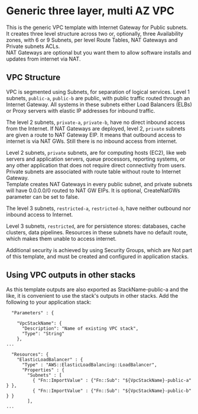 # Generic three layer, multi AZ VPC

This is the generic VPC template with Internet Gateway for Public subnets.  
It creates three level structure across two or, optionally, three Availability zones, with 6 or 9 Subnets, per level Route Tables, NAT Gateways and Private subnets ACLs.  
NAT Gateways are optional but you want them to allow software installs and updates from internet via NAT.  


## VPC Structure

VPC is segmented using Subnets, for separation of logical services.
Level 1 subnets, `public-a`, `public-b` are public, with public traffic routed through an Internet Gateway. All systems in these subnets either Load Balancers (ELBs) or Proxy servers with elastic IP addresses for inbound traffic.

The level 2 subnets, `private-a`, `private-b`, have no direct inbound access from the Internet. If NAT Gateways are deployed, level 2, `private` subnets are given a route to NAT Gateway EIP. It means that outbound access to internet is via NAT GWs. Still there is no inbound access from internet.

Level 2 subnets, `private` subnets,  are for computing hosts (EC2), like web servers and application servers, queue processors, reporting systems, or any other application that does not require direct connectivity from users. Private subnets are associated with route table without route to Internet Gateway.  
Template creates NAT Gateways in every public subnet, and private subnets will have 0.0.0.0/0 routed to NAT GW EIPs. It is optional, CreateNatGWs parameter can be set to false.

The level 3 subnets, `restricted-a`, `restricted-b`, have neither outbound nor inbound access to Internet.

Level 3 subnets, `restricted`, are for persistence stores: databases, cache clusters, data pipelines.
Resources in these subnets have no default route, which makes them unable to access internet.

Additional security is achieved by using Security Groups, which are Not part of this template, and must be created and configured in application stacks.

## Using VPC outputs in other stacks

As this template outputs are also exported as StackName-public-a and the like, it is convenient to use the stack's outputs in other stacks. Add the following to your application stack:
```
  "Parameters" : {

    "VpcStackName": {
      "Description": "Name of existing VPC stack",
      "Type": "String"
    },
...

  "Resources": {
    "ElasticLoadBalancer" : {
      "Type" : "AWS::ElasticLoadBalancing::LoadBalancer",
      "Properties" : {
        "Subnets" : [
          { "Fn::ImportValue" : {"Fn::Sub": "${VpcStackName}-public-a" } },
          { "Fn::ImportValue" : {"Fn::Sub": "${VpcStackName}-public-b" } }
        ],
...
```